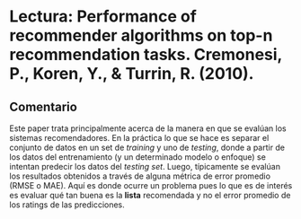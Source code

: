 # Lectura: Performance of recommender algorithms on top-n recommendation tasks. Cremonesi, P., Koren, Y., & Turrin, R. (2010). 

## Comentario

Este paper trata principalmente acerca de la manera en que se evalúan los sistemas recomendadores. En la práctica lo que se hace es separar el conjunto de datos en un set de *training* y uno de *testing*, donde a partir de los datos del entrenamiento (y un determinado modelo o enfoque) se intentan predecir los datos del *testing set*. Luego, típicamente se evalúan los resultados obtenidos a través de alguna métrica de error promedio (RMSE o MAE). Aquí es donde ocurre un problema pues lo que es de interés es evaluar qué tan buena es la **lista** recomendada y no el error promedio de los ratings de las predicciones.







